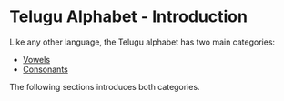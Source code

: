 Telugu Alphabet - Introduction
==

Like any other language, the Telugu alphabet has two main categories:

- [Vowels](alphabet/vowels.md)
- [Consonants](alphabet/consonants.md)

The following sections introduces both categories.
